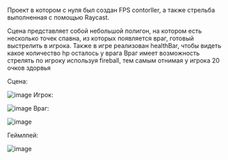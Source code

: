 Проект в котором с нуля был создан FPS contorller, а также стрельба выполненная с помощью Raycast.

Сцена представляет собой небольшой полигон, на котором есть несколько точек спавна, из которых появляется враг, готовый выстрелить в игрока.
Также в игре реализован healthBar, чтобы видеть какое количество hp осталось у врага
Враг имеет возможность стрелять по игроку используя fireball, тем самым отнимая у игрока 20 очков здорвья

Сцена:

![image](https://github.com/HAR4A/FPS-shooter/assets/150113486/4ea2f1fa-212e-4811-9b92-1d54f3e68c70)
Игрок:

![image](https://github.com/HAR4A/FPS-shooter/assets/150113486/e51c1da0-f76d-4c5a-ba24-4a5b702f83dd)
Враг:

![image](https://github.com/HAR4A/FPS-shooter/assets/150113486/21513bcb-5a06-4a13-bb9f-84eadc795099)


Геймлпей:

![image](https://github.com/HAR4A/FPS-shooter/assets/150113486/566549c6-3ddb-4057-a86e-1e7b1d0e905e)

